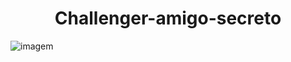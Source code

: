 <h1 align="center">Challenger-amigo-secreto </h1> 

![imagem](https://github.com/user-attachments/assets/0d67a93e-e626-4ee4-b650-13789360e14b)
